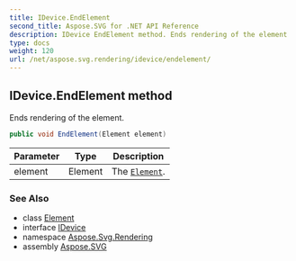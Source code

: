 ```yaml
---
title: IDevice.EndElement
second_title: Aspose.SVG for .NET API Reference
description: IDevice EndElement method. Ends rendering of the element
type: docs
weight: 120
url: /net/aspose.svg.rendering/idevice/endelement/
---
```

## IDevice.EndElement method

Ends rendering of the element.

```csharp
public void EndElement(Element element)
```

| Parameter | Type | Description |
| --- | --- | --- |
| element | Element | The [`Element`](../../../aspose.svg.dom/element/). |

### See Also

* class [Element](../../../aspose.svg.dom/element/)
* interface [IDevice](../)
* namespace [Aspose.Svg.Rendering](../../../aspose.svg.rendering/)
* assembly [Aspose.SVG](../../../)
